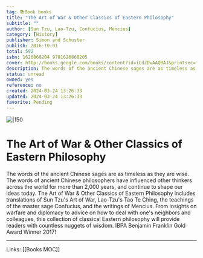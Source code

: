 ```yaml
---
tag: 📚Book books
title: "The Art of War & Other Classics of Eastern Philosophy"
subtitle: ""
author: [Sun Tzu, Lao-Tzu, Confucius, Mencius]
category: [History]
publisher: Simon and Schuster
publish: 2016-10-01
total: 592
isbn: 1626868204 9781626868205
cover: http://books.google.com/books/content?id=iCdZDwAAQBAJ&printsec=frontcover&img=1&zoom=1&edge=curl&source=gbs_api
description: The words of the ancient Chinese sages are as timeless as they are wise. The words of ancient Chinese philosophers have influenced other thinkers across the world for more than 2,000 years, and continue to shape our ideas today. The Art of War & Other Classics of Eastern Philosophy includes translations of Sun Tzu's Art of War, Lao-Tzu's Tao Te Ching, the teachings of the master sage Confucius, and the writings of Mencius. From insights on warfare and diplomacy to advice on how to deal with one's neighbors and colleagues, this collection of classical Eastern philosophy will provide readers with countless nuggets of wisdom. IBPA Benjamin Franklin Gold Award Winner 2017!
status: unread
owned: yes
reference: no
created: 2024-03-24 13:26:33
updated: 2024-03-24 13:26:33
favorite: Pending
---
```


![|150](http://books.google.com/books/content?id=iCdZDwAAQBAJ&printsec=frontcover&img=1&zoom=1&edge=curl&source=gbs_api)

# The Art of War & Other Classics of Eastern Philosophy
The words of the ancient Chinese sages are as timeless as they are wise. The words of ancient Chinese philosophers have influenced other thinkers across the world for more than 2,000 years, and continue to shape our ideas today. The Art of War & Other Classics of Eastern Philosophy includes translations of Sun Tzu's Art of War, Lao-Tzu's Tao Te Ching, the teachings of the master sage Confucius, and the writings of Mencius. From insights on warfare and diplomacy to advice on how to deal with one's neighbors and colleagues, this collection of classical Eastern philosophy will provide readers with countless nuggets of wisdom. IBPA Benjamin Franklin Gold Award Winner 2017!

---
Links: [[Books MOC]]